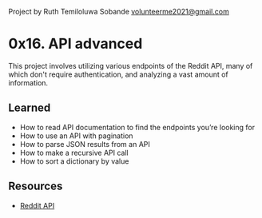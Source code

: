 Project by Ruth Temiloluwa Sobande <volunteerme2021@gmail.com>

# 0x16. API advanced
This project involves utilizing various endpoints of the Reddit API, many of which don't require authentication, and analyzing a vast amount of information.

## Learned
- How to read API documentation to find the endpoints you’re looking for
- How to use an API with pagination
- How to parse JSON results from an API
- How to make a recursive API call
- How to sort a dictionary by value

## Resources
+ [Reddit API](https://www.reddit.com/dev/api/)
